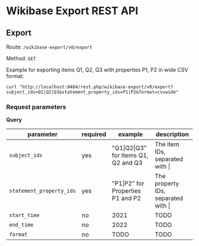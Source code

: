 # Wikibase Export REST API

## Export

Route: `/wikibase-export/v0/export`

Method: `GET`

Example for exporting items Q1, Q2, Q3 with properties P1, P2 in wide CSV format:

```shell
curl "http://localhost:8484/rest.php/wikibase-export/v0/export?subject_ids=Q1|Q2|Q3&statement_property_ids=P1|P2&format=csvwide"
```

### Request parameters

**Query**

| parameter                | required | example                                      | description                             |
|--------------------------|----------|----------------------------------------------|-----------------------------------------|
| `subject_ids`            | yes      | "Q1&#124;Q2&#124;Q3" for Items Q1, Q2 and Q3 | The item IDs, separated with &#124;     |
| `statement_property_ids` | yes      | "P1&#124;P2" for Properties P1 and P2        | The property IDs, separated with &#124; |
| `start_time`             | no       | 2021                                         | TODO                                    |
| `end_time`               | no       | 2022                                         | TODO                                    |
| `format`                 | no       | TODO                                         | TODO                                    |
